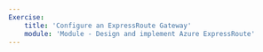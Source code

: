 ```yaml
---
Exercise:
    title: 'Configure an ExpressRoute Gateway'
    module: 'Module - Design and implement Azure ExpressRoute'
---
```

